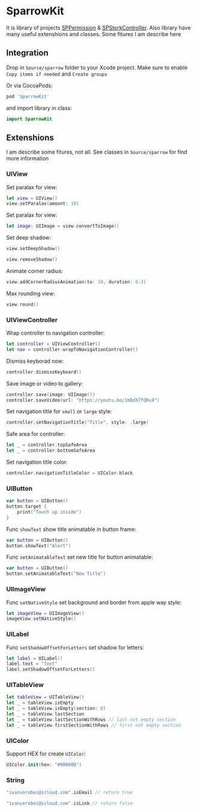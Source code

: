# SparrowKit

It is library of projects [SPPermission](https://github.com/IvanVorobei/SPPermission) & [SPStorkController](https://github.com/IvanVorobei/SPStorkController). Also library have many useful extenshions and classes. Some fitures I am describe here

## Integration
Drop in `Source/sparrow` folder to your Xcode project. Make sure to enable `Copy items if needed` and `Create groups`

Or via CocoaPods:
```ruby
pod 'SparrowKit'
```

and import library in class:
```swift
import SparrowKit
```

## Extenshions
I am describe some fitures, not all. See classes in `Source/sparrow` for find more information

### UIView

Set paralax for view:
```swift
let view = UIView()
view.setParalax(amount: 10)
```

Set paralax for view:
```swift
let image: UIImage = view.convertToImage()
```

Set deep shadow:
```swift
view.setDeepShadow()
```

```swift
view.removeShadow()
```

Animate corner radius:
```swift
view.addCornerRadiusAnimation(to: 10, duration: 0.3)
```

Max rounding view: 
```swift
view.round()
```

### UIViewController

Wrap controller to navigation controller:
```swift
let controller = UIViewController()
let nav = controller.wrapToNavigationController()
```

Dismiss keyborad now:
```swift
controller.dismissKeyboard()
```

Save image or video to gallery:
```swift
controller.save(image: UIImage())
controller.saveVideo(url: "https://youtu.be/1mDdX7fQRv4")
```

Set navigation title for `small` or `large` style:
```swift
controller.setNavigationTitle("Title", style: .large)
```

Safe area for controller:
```swift
let _ = controller.topSafeArea
let _ = controller.bottomSafeArea
```

Set navigation title color:
```swift
controller.navigationTitleColor = UIColor.black
```

### UIButton

```swift
var button = UIButton()
button.target {
	print("Touch up inside")
}
```

Func `showText` show title animatable in button frame:
```swift
var button = UIButton()
button.showText("Alert")
```

Func `setAnimatableText` set new title for button animatable:
```swift
var button = UIButton()
button.setAnimatableText("New Title")
```

### UIImageView

Func `setNativeStyle` set background and border from apple way style:
```swift
let imageView = UIImageView()
imageView.setNativeStyle()
```

### UILabel

Func `setShadowOffsetForLetters` set shadow for letters:
```swift
let label = UILabel()
label.text = "Text"
label.setShadowOffsetForLetters()
```

### UITableView

```swift
let tableView = UITableView()
let _ = tableView.isEmpty
let _ = tableView.isEmpty(section: 0)
let _ = tableView.lastSection
let _ = tableView.lastSectionWithRows // last not empty section
let _ = tableView.firstSectionWithRows // first not empty section

```

### UIColor

Support HEX for create `UIColor`:
```swift
UIColor.init(hex: "#000000")
```

### String 
```swift
"ivanvorobei@icloud.com".isEmail // return true
```

```swift
"ivanvorobei@icloud.com".isLink // return false
```
